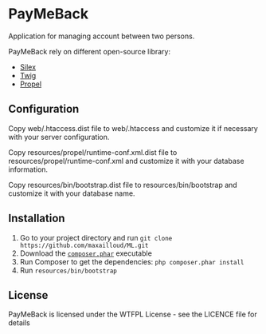 PayMeBack
=========

Application for managing account between two persons.

PayMeBack rely on different open-source library:

* [Silex](http://silex.sensiolabs.org/)
* [Twig](http://twig.sensiolabs.org/)
* [Propel](http://www.propelorm.org/)

Configuration
-------------

Copy web/.htaccess.dist file to web/.htaccess and customize it if necessary with your server configuration.

Copy resources/propel/runtime-conf.xml.dist file to resources/propel/runtime-conf.xml and customize it with your database information.

Copy resources/bin/bootstrap.dist file to resources/bin/bootstrap and customize it with your database name.

Installation
------------

1. Go to your project directory and run `git clone https://github.com/maxailloud/ML.git`
2. Download the [`composer.phar`](http://getcomposer.org/composer.phar) executable
3. Run Composer to get the dependencies: `php composer.phar install`
4. Run `resources/bin/bootstrap`


License
-------

PayMeBack is licensed under the WTFPL License - see the LICENCE file for details